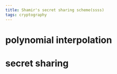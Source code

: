 ```yaml
---
title: Shamir's secret sharing scheme(ssss)
tags: cryptography
---
```


# polynomial interpolation

# secret sharing
